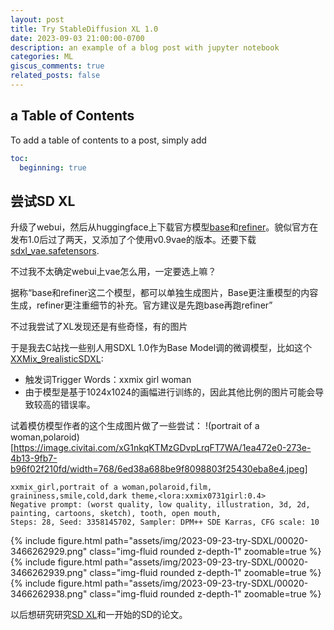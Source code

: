 ```yaml
---
layout: post
title: Try StableDiffusion XL 1.0
date: 2023-09-03 21:00:00-0700
description: an example of a blog post with jupyter notebook
categories: ML
giscus_comments: true
related_posts: false
---
```


## a Table of Contents

To add a table of contents to a post, simply add
```yml
toc:
  beginning: true
```

## 尝试SD XL
升级了webui，然后从huggingface上下载官方模型[base](https://huggingface.co/stabilityai/stable-diffusion-xl-base-1.0/tree/main)和[refiner](https://huggingface.co/stabilityai/stable-diffusion-xl-refiner-1.0/tree/main)。貌似官方在发布1.0后过了两天，又添加了个使用v0.9vae的版本。还要下载[sdxl_vae.safetensors](https://huggingface.co/stabilityai/sdxl-vae/tree/main).

不过我不太确定webui上vae怎么用，一定要选上嘛？

据称“base和refiner这二个模型，都可以单独生成图片，Base更注重模型的内容生成，refiner更注重细节的补充。官方建议是先跑base再跑refiner”

不过我尝试了XL发现还是有些奇怪，有的图片

于是我去C站找一些别人用SDXL 1.0作为Base Model调的微调模型，比如这个[XXMix_9realisticSDXL](https://civitai.com/models/124421/xxmix9realisticsdxl):
- 触发词Trigger Words：xxmix girl woman
- 由于模型是基于1024x1024的画幅进行训练的，因此其他比例的图片可能会导致较高的错误率。

试着模仿模型作者的这个生成图片做了一些尝试：
!(portrait of a woman,polaroid)[https://image.civitai.com/xG1nkqKTMzGDvpLrqFT7WA/1ea472e0-273e-4b13-9fb7-b96f02f210fd/width=768/6ed38a688be9f8098803f25430eba8e4.jpeg]
```
xxmix_girl,portrait of a woman,polaroid,film, graininess,smile,cold,dark theme,<lora:xxmix0731girl:0.4>
Negative prompt: (worst quality, low quality, illustration, 3d, 2d, painting, cartoons, sketch), tooth, open mouth,
Steps: 28, Seed: 3358145702, Sampler: DPM++ SDE Karras, CFG scale: 10
```

<div class="row mt-3">
    <div class="col-sm mt-3 mt-md-0">
        {% include figure.html path="assets/img/2023-09-23-try-SDXL/00020-3466262929.png" class="img-fluid rounded z-depth-1" zoomable=true %}
    </div>
    <div class="col-sm mt-3 mt-md-0">
        {% include figure.html path="assets/img/2023-09-23-try-SDXL/00020-3466262939.png" class="img-fluid rounded z-depth-1" zoomable=true %}
    </div>
    <div class="col-sm mt-3 mt-md-0">
        {% include figure.html path="assets/img/2023-09-23-try-SDXL/00020-3466262938.png" class="img-fluid rounded z-depth-1" zoomable=true %}
    </div>
</div>

以后想研究研究[SD XL](https://arxiv.org/abs/2307.01952)和一开始的SD的论文。

